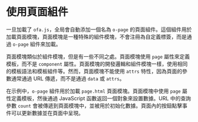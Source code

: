 # 使用頁面組件

一旦加載了 `ofa.js`，全局會自動添加一個名為 `o-page` 的頁面組件。這個組件用於加載頁面模塊，頁面模塊是一種特殊的組件模塊，不會注冊為自定義標簽，而是通過 `o-page` 組件來加載。

頁面模塊類似於組件模塊，但是有一些不同之處。頁面模塊使用 `page` 屬性來定義模板，而不是 `component` 屬性。頁面模塊的開發邏輯和組件模塊一樣，使用相同的模板語法和模板組件等。然而，頁面模塊不能使用 `attrs` 特性，因為頁面的參數通常通過 URL 傳遞，而不是通過 `data` 或 `attrs`。

在示例中，`o-page` 組件用於加載 `page.html` 頁面模塊。頁面模塊中使用 `page` 屬性定義模板，然後通過 JavaScript 函數返回一個對象來設置數據。URL 中的查詢參數 `count` 會被傳遞到頁面模塊中，並被用於初始化數據。頁面內的按鈕點擊事件可以更新數據並在頁面中呈現。

<a href="../../publics/examples/use-page/demo.html" preview demo></a>
<a href="../../publics/examples/use-page/page.html" main demo></a>

